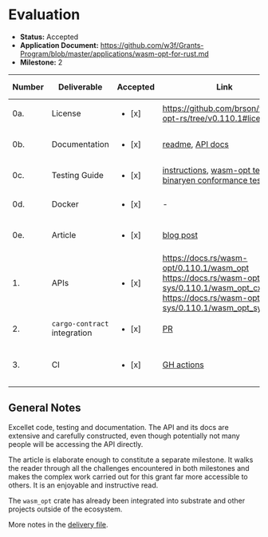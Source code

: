 # Evaluation

- **Status:** Accepted
- **Application Document:** https://github.com/w3f/Grants-Program/blob/master/applications/wasm-opt-for-rust.md
- **Milestone:** 2

| Number | Deliverable | Accepted | Link | Evaluation Notes |
| ------ | ----------- | -------- | ---- |----------------- |
| 0a. | License |<ul><li>[x] </li></ul>| https://github.com/brson/wasm-opt-rs/tree/v0.110.1#license | MIT / Apache-2.0 |
| 0b. | Documentation |<ul><li>[x] </li></ul>| [readme](https://github.com/brson/wasm-opt-rs/tree/v0.110.1#readme), [API docs](https://docs.rs/wasm-opt/latest/wasm_opt/) | comprehensive and well-written
| 0c. | Testing Guide |<ul><li>[x] </li></ul>| [instructions](https://github.com/brson/wasm-opt-rs/tree/v0.110.1#building-from-source), [wasm-opt tests](https://github.com/brson/wasm-opt-rs/tree/v0.110.1/components/wasm-opt/tests), [binaryen conformance tests](https://github.com/brson/wasm-opt-rs/tree/v0.110.1/components/conformance-tests/tests) | 
| 0d. | Docker |<ul><li>[x] </li></ul>| - | not required
| 0e. | Article |<ul><li>[x] </li></ul>| [blog post](https://brson.github.io/2022/10/26/creating-wasm-opt-rust-bindings-with-cxx) | As thorough as it gets and an excellent read
| 1. | APIs |<ul><li>[x] </li></ul>| https://docs.rs/wasm-opt/0.110.1/wasm_opt <br> https://docs.rs/wasm-opt-cxx-sys/0.110.1/wasm_opt_cxx_sys <br> https://docs.rs/wasm-opt-sys/0.110.1/wasm_opt_sys
| 2. | `cargo-contract` integration |<ul><li>[x] </li></ul>| [PR](https://github.com/paritytech/cargo-contract/pull/766) |
| 3. | CI |<ul><li>[x] </li></ul>| [GH actions](https://github.com/brson/wasm-opt-rs/actions) | ARM Linux CI provided through Circle CI

## General Notes

Excellet code, testing and documentation.
The API and its docs are extensive and carefully constructed, even though potentially not many people will be accessing the API directly.

The article is elaborate enough to constitute a separate milestone.
It walks the reader through all the challenges encountered in both milestones and makes the complex work carried out for this grant far more accessible to others.
It is  an enjoyable and instructive read.

The `wasm_opt` crate has already been integrated into substrate and other projects outside of the ecosystem.

More notes in the [delivery file](https://github.com/w3f/Grant-Milestone-Delivery/blob/8d3d279ebc009c4c19bc683d36aa9fed8ec1ac61/deliveries/wasm-opt-for-rust-m2.md).
